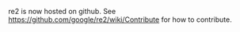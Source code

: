 re2 is now hosted on github. See https://github.com/google/re2/wiki/Contribute for how to contribute.